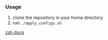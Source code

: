 ### Usage

1. clone the repository in your home directory
2. run `./apply_configs.sh`

[zsh docs](http://zsh.sourceforge.net/Doc/Release/zsh_toc.html#SEC_Contents)
